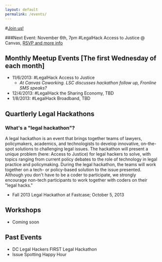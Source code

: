```yaml
---
layout: default
permalink: /events/
---
```


#[Join us!](http://www.meetup.com/DCLegalHackers)  

###Next Event: November 6th, 7pm #LegalHack Access to Justice @ Canvas, [RSVP and more info](http://www.meetup.com/DCLegalHackers/events/142943202/)

## Monthly Meetup Events [The first Wednesday of each month]  

* 11/6/2013: #LegalHack Access to Justice
  * _At Canvas Coworking. LSC discusses hackathon follow up, Fronline SMS speaks?_
* 12/4/2013: #LegalHack the Sharing Economy, TBD 
* 1/8/2013: #LegalHack Broadband, TBD 

## Quartlerly Legal Hackathons  

### What's a "legal hackathon"?  

A legal hackathon is an event that brings together teams of lawyers, policymakers, academics, and technologists to develop innovative, on-the-spot solutions to challenging legal issues. The hackathon will present a unique problem (here: Access to Justice) for legal hackers to solve, with topics ranging from current policy debates to the role of technology in legal practice and policymaking. During the legal hackathon, the teams will work together on a tech- or policy-based solution to the issue presented. Although you don't have to be a coder to participate, we strongly encourage non-tech participants to work together with coders on their "legal hacks."
* Fall 2013 Legal Hackathon at Fastcase; October 5, 2013  

## Workshops  
* Coming soon  

## Past Events  

* DC Legal Hackers FIRST Legal Hackathon 
* Issue Spotting Happy Hour 

